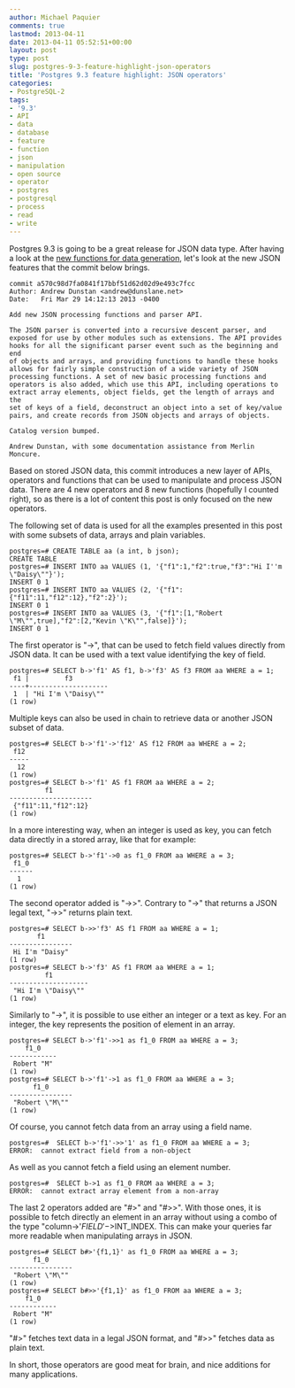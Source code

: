 ```yaml
---
author: Michael Paquier
comments: true
lastmod: 2013-04-11
date: 2013-04-11 05:52:51+00:00
layout: post
type: post
slug: postgres-9-3-feature-highlight-json-operators
title: 'Postgres 9.3 feature highlight: JSON operators'
categories:
- PostgreSQL-2
tags:
- '9.3'
- API
- data
- database
- feature
- function
- json
- manipulation
- open source
- operator
- postgres
- postgresql
- process
- read
- write
---
```


Postgres 9.3 is going to be a great release for JSON data type. After having a look at the [new functions for data generation](http://michael.otacoo.com/postgresql-2/postgres-9-3-feature-highlight-json-data-generation/), let's look at the new JSON features that the commit below brings.

    commit a570c98d7fa0841f17bbf51d62d02d9e493c7fcc
    Author: Andrew Dunstan <andrew@dunslane.net>
    Date:   Fri Mar 29 14:12:13 2013 -0400
    
    Add new JSON processing functions and parser API.
    
    The JSON parser is converted into a recursive descent parser, and
    exposed for use by other modules such as extensions. The API provides
    hooks for all the significant parser event such as the beginning and end
    of objects and arrays, and providing functions to handle these hooks
    allows for fairly simple construction of a wide variety of JSON
    processing functions. A set of new basic processing functions and
    operators is also added, which use this API, including operations to
    extract array elements, object fields, get the length of arrays and the
    set of keys of a field, deconstruct an object into a set of key/value
    pairs, and create records from JSON objects and arrays of objects.
    
    Catalog version bumped.
    
    Andrew Dunstan, with some documentation assistance from Merlin Moncure.

Based on stored JSON data, this commit introduces a new layer of APIs, operators and functions that can be used to manipulate and process JSON data. There are 4 new operators and 8 new functions (hopefully I counted right), so as there is a lot of content this post is only focused on the new operators.

The following set of data is used for all the examples presented in this post with some subsets of data, arrays and plain variables.

    postgres=# CREATE TABLE aa (a int, b json);
    CREATE TABLE
    postgres=# INSERT INTO aa VALUES (1, '{"f1":1,"f2":true,"f3":"Hi I''m \"Daisy\""}');
    INSERT 0 1
    postgres=# INSERT INTO aa VALUES (2, '{"f1":{"f11":11,"f12":12},"f2":2}');
    INSERT 0 1
    postgres=# INSERT INTO aa VALUES (3, '{"f1":[1,"Robert \"M\"",true],"f2":[2,"Kevin \"K\"",false]}');
    INSERT 0 1

The first operator is "->", that can be used to fetch field values directly from JSON data. It can be used with a text value identifying the key of field.

    postgres=# SELECT b->'f1' AS f1, b->'f3' AS f3 FROM aa WHERE a = 1;
     f1 |         f3         
    ----+--------------------
     1  | "Hi I'm \"Daisy\""
    (1 row)

Multiple keys can also be used in chain to retrieve data or another JSON subset of data.

    postgres=# SELECT b->'f1'->'f12' AS f12 FROM aa WHERE a = 2;
     f12 
    -----
      12
    (1 row)
    postgres=# SELECT b->'f1' AS f1 FROM aa WHERE a = 2;
             f1          
    ---------------------
     {"f11":11,"f12":12}
    (1 row)

In a more interesting way, when an integer is used as key, you can fetch data directly in a stored array, like that for example:

    postgres=# SELECT b->'f1'->0 as f1_0 FROM aa WHERE a = 3;
     f1_0 
    ------
      1
    (1 row)

The second operator added is "->>". Contrary to "->" that returns a JSON legal text, "->>" returns plain text.

    postgres=# SELECT b->>'f3' AS f1 FROM aa WHERE a = 1;
           f1       
    ----------------
     Hi I'm "Daisy"
    (1 row)
    postgres=# SELECT b->'f3' AS f1 FROM aa WHERE a = 1;
             f1         
    --------------------
     "Hi I'm \"Daisy\""
    (1 row)

Similarly to "->", it is possible to use either an integer or a text as key. For an integer, the key represents the position of element in an array.

    postgres=# SELECT b->'f1'->>1 as f1_0 FROM aa WHERE a = 3;
        f1_0    
    ------------
     Robert "M"
    (1 row)
    postgres=# SELECT b->'f1'->1 as f1_0 FROM aa WHERE a = 3;
          f1_0      
    ----------------
     "Robert \"M\""
    (1 row)

Of course, you cannot fetch data from an array using a field name.

    postgres=#  SELECT b->'f1'->>'1' as f1_0 FROM aa WHERE a = 3;
    ERROR:  cannot extract field from a non-object

As well as you cannot fetch a field using an element number.

    postgres=#  SELECT b->1 as f1_0 FROM aa WHERE a = 3;
    ERROR:  cannot extract array element from a non-array

The last 2 operators added are "#>" and "#>>". With those ones, it is possible to fetch directly an element in an array without using a combo of the type "column->'$FIELD'->$INT\_INDEX. This can make your queries far more readable when manipulating arrays in JSON.

    postgres=# SELECT b#>'{f1,1}' as f1_0 FROM aa WHERE a = 3;
          f1_0      
    ----------------
     "Robert \"M\""
    (1 row)
    postgres=# SELECT b#>>'{f1,1}' as f1_0 FROM aa WHERE a = 3;
        f1_0    
    ------------
     Robert "M"
    (1 row)

"#>" fetches text data in a legal JSON format, and "#>>" fetches data as plain text.

In short, those operators are good meat for brain, and nice additions for many applications.

